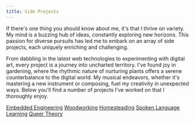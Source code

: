 ```yaml
---
title: Side Projects
---
```

If there's one thing you should know about me, it's that I thrive on variety. My mind is a buzzing hub of ideas, constantly exploring new horizons. This passion for diverse pursuits has led me to embark on an array of side projects, each uniquely enriching and challenging.

From dabbling in the latest web technologies to experimenting with digital art, every project is a journey into uncharted territory. I've found joy in gardening, where the rhythmic nature of nurturing plants offers a serene counterbalance to the digital world. My musical endeavors, whether it's mastering a new instrument or composing, fuel my creativity in unexpected ways. Below you'll find a number of projects I've worked on that I thoroughly enjoy.

[Embedded Engineering](side_projects/embedded_eng/index)
[Woodworking](side_projects/woodworking/index)
[Homesteading](side_projects/homestead/index)
[Spoken Language Learning](side_projects/spoken_language/index)
[Queer Theory](side_projects/queer/index)